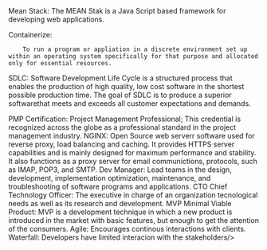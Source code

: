 <blockqoute>
</
Scrum Master:
        A Scrum Master is a professional who leads a team using Agile Project Management through the course of a project
        
Mean Stack:
        The MEAN Stak is a Java Script based framework for developing web applications.
        
Containerize:
        
        To run a program or appliation in a discrete environment set up within an operating system specifically for that purpose and allocated only for essential resources.
            
SDLC:
        Software Development Life Cycle is a structured process that enables the production of high quality, low cost software in the shortest possible production time. The goal of SDLC is to produce a superior softwarethat meets and exceeds all customer expectations and demands.
        
PMP Certification:
        Project Management Professional; This credential is recognized across the globe as a professional standard in the project management industry.
NGINX:
        Open Source web serverr software used for reverse proxy, load balancing and caching. It provides HTTPS server capabilities and is mainly designed for maximum performance and stability. It also functions as a proxy server for email communictions, protocols, such as IMAP, POP3, and SMTP.
Dev Manager:
        Lead teams in the design, development, implementation optimization, maintenance, and troubleshooting of software programs and applications.
CTO
Chief Technology Officer:
        The executive in charge of an organization tecnological needs as well as its research and development.
MVP
Minimal Viable Product:
        MVP is a development technique in which a new product is introduced in the market with basic features, but enough to get the attention of the consumers.
Agile:
        Encourages continous interactions with clients.
Waterfall:
        Developers have limited interacion with the stakeholders/>
